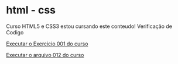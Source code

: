 # html - css
 Curso HTML5 e CSS3
 estou cursando este conteudo!
 Verificação de Codigo
 
<a href="https://alunogustavo.github.io/html---css3/Exercicios Praticos/ex014/index.html"> Executar o Exercicio 001 do curso</a>

<a href="https://alunogustavo.github.io/html---css3/Exercicios Praticos/ex012/index.html">Executar o arquivo 012 do curso</a> 